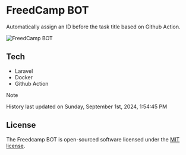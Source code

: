# FreedCamp BOT

Automatically assign an ID before the task title based on Github Action.

![FreedCamp BOT](https://repository-images.githubusercontent.com/737932867/7d34798b-2680-471c-b089-a78a718d3d6a)

## Tech

- Laravel
- Docker
- Github Action

> [!NOTE]  
> History last updated on Sunday, September 1st, 2024, 1:54:45 PM

## License

The Freedcamp BOT is open-sourced software licensed under the [MIT license](https://opensource.org/licenses/MIT).
